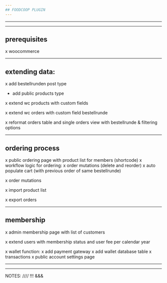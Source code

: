 ```yaml
---
## FOODCOOP PLUGIN
---
```


---

---

## prerequisites

x woocommerce

---

## extending data:

x add bestellrunden post type

- add public products type

x extend wc products with custom fields

x extend wc orders with custom field bestellrunde

x reformat orders table and single orders view with bestellrunde & filtering options

---

## ordering process

x public ordering page with product list for members (shortcode)
x workflow logic for ordering:
x order mutations (delete and reorder)
x auto populate cart (with previous order of same bestellrunde)

x order mutations

x import product list

x export orders

---

## membership

x admin membership page with list of customers

x extend users with membership status and user fee per calendar year

x wallet function:
x add payment gateway
x add wallet database table
x transactions
x public account settings page

---

---

NOTES:
//// !!! &&&

